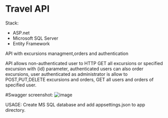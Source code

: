 # Travel API

Stack:
- ASP.net
- Microsoft SQL Server
- Entity Framework

API with excursions managment,orders and authentication


API allows non-authenticated user to HTTP GET all excursions or specified excursion with {id} parameter,
authenticated users can also order excursions, user authenticated as administrator is allow to POST,PUT,DELETE excursions and orders,
GET all users and orders of specified user.


#Swagger screenshot:
![image](https://user-images.githubusercontent.com/92157165/234266464-8efad161-e7bb-4559-8751-06c07ee6e790.png)



USAGE:
Create MS SQL database and add appsettings.json to app directory.
